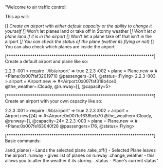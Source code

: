 
"Welcome to air traffic control!

This ap will:

[*] Create an airport with either default capacity or
    the ability to change it yourself
[*] Won't let planes land or take off in Stormy weather
[*] Won't let a plane land if it is in the airport
[*] Won't let a plane take off that isn't in the airport
[*] You can check the status of the plane (wether its flying or not)
[*] You can also check which planes are inside the airport


[*********************************************************************]
        Create a default airport and plane like so:

2.2.3 :001 > require './lib/airport'
 => true
2.2.3 :002 > plane = Plane.new
 => #<Plane:0x007faf32019710 @passengers=241, @status=:Flying>
2.2.3 :003 > airport = Airport.new
 => #<Airport:0x007faf318b4ce0 @the_weather=:Cloudy, @runway=[], @capacity=5>

[*********************************************************************]
        Create an airport with your own capacity like so:

2.2.3 :001 > require './lib/airport'
 => true
2.2.3 :002 > airport = Airport.new(24)
 => #<Airport:0x007fe1638bcb70 @the_weather=:Cloudy, @runway=[], @capacity=24>
2.2.3 :003 > plane = Plane.new
 => #<Plane:0x007fe163040f28 @passengers=176, @status=:Flying>

[*********************************************************************]
                    Basic commands:

<airport>.land_plane(<plane>) - Lands the selected plane
<airport>.take_off(<plane>) - Selected Plane leaves the airport
<airport>.runway - gives list of planes on runway
<airport>.change_weather - this allows you to alter the weather if its stormy..
<plane>.status - Plane's current status"
